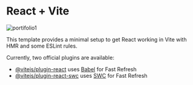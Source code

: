 # React + Vite

![portifolio1](https://github.com/lucimaralemes5/portifolio/assets/110794157/3bff3e41-148c-4cbe-8237-b153fe1e57b8)


This template provides a minimal setup to get React working in Vite with HMR and some ESLint rules.

Currently, two official plugins are available:

- [@vitejs/plugin-react](https://github.com/vitejs/vite-plugin-react/blob/main/packages/plugin-react/README.md) uses [Babel](https://babeljs.io/) for Fast Refresh
- [@vitejs/plugin-react-swc](https://github.com/vitejs/vite-plugin-react-swc) uses [SWC](https://swc.rs/) for Fast Refresh
